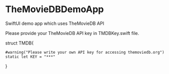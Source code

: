 # TheMovieDBDemoApp
SwiftUI demo app which uses TheMovieDB API

Please provide your TheMovieDB API key in TMDBKey.swift file.

struct TMDB{
	
	#warning("Please write your own API key for accessing themoviedb.org")
	static let KEY = "***"
	
}


